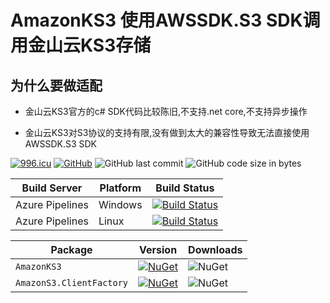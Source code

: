 # AmazonKS3 使用AWSSDK.S3 SDK调用金山云KS3存储

## 为什么要做适配

- 金山云KS3官方的c# SDK代码比较陈旧,不支持.net core,不支持异步操作

- 金山云KS3对S3协议的支持有限,没有做到太大的兼容性导致无法直接使用AWSSDK.S3 SDK

[![996.icu](https://img.shields.io/badge/link-996.icu-red.svg)](https://996.icu) [![GitHub](https://img.shields.io/github/license/mashape/apistatus.svg)](https://github.com/cocosip/AmazonKS3/blob/master/LICENSE) ![GitHub last commit](https://img.shields.io/github/last-commit/cocosip/AmazonKS3.svg) ![GitHub code size in bytes](https://img.shields.io/github/languages/code-size/cocosip/AmazonKS3.svg)

| Build Server | Platform | Build Status |
| ------------ | -------- | ------------ |
| Azure Pipelines| Windows |[![Build Status](https://dev.azure.com/cocosip/AmazonKS3/_apis/build/status/cocosip.AmazonKS3?branchName=master&jobName=Windows)](https://dev.azure.com/cocosip/AmazonKS3/_build/latest?definitionId=13&branchName=master)|
| Azure Pipelines| Linux |[![Build Status](https://dev.azure.com/cocosip/AmazonKS3/_apis/build/status/cocosip.AmazonKS3?branchName=master&jobName=Linux)](https://dev.azure.com/cocosip/AmazonKS3/_build/latest?definitionId=13&branchName=master)

| Package  | Version | Downloads|
| -------- | ------- | -------- |
| `AmazonKS3` | [![NuGet](https://img.shields.io/nuget/v/AmazonKS3.svg)](https://www.nuget.org/packages/AmazonKS3) |![NuGet](https://img.shields.io/nuget/dt/AmazonKS3.svg)|
| `AmazonS3.ClientFactory` | [![NuGet](https://img.shields.io/nuget/v/AmazonS3.ClientFactory.svg)](https://www.nuget.org/packages/AmazonS3.ClientFactory) |![NuGet](https://img.shields.io/nuget/dt/AmazonS3.ClientFactory.svg)|
